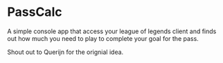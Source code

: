 # PassCalc

A simple console app that access your league of legends client and finds out how much you need to play to complete your goal for the pass.

Shout out to Querijn for the orignial idea.
